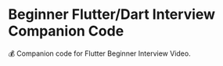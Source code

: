 # Beginner Flutter/Dart Interview Companion Code

💰 Companion code for Flutter Beginner Interview Video.